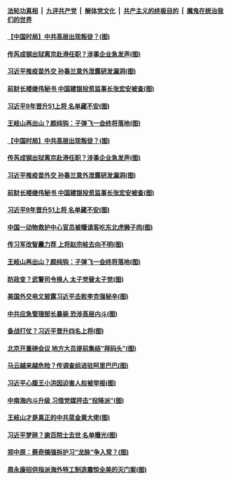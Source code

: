 ####  [法轮功真相](../../../../basic/blob/master/README.md?t=12210631) &nbsp;|&nbsp; [九评共产党](../../../../9ping.md/blob/master/README.md?t=12210631) &nbsp;|&nbsp; [解体党文化](../../../../jtdwh.md/blob/master/README.md?t=12210631)  &nbsp;|&nbsp; [共产主义的终极目的](../../../../gczydzjmd.md/blob/master/README.md?t=12210631) &nbsp;|&nbsp; [魔鬼在统治我们的世界](../../../../mgztzwmdsj.md/blob/master/README.md?t=12210631) 

#### [【中国时局】中共高层出现叛徒？(图)](../pages/p2/956474.md?t=12210631) 

#### [传芮成钢出狱离京赴港任职？涉事企业急发声(图)](../pages/p2/956470.md?t=12210631) 

#### [习近平推疫苗外交 孙春兰意外泄露研发漏洞(图)](../pages/p2/956442.md?t=12210631) 

#### [前财长楼继伟秘书 中国建银投资监事长张宏安被查(图)](../pages/p2/956391.md?t=12210631) 

#### [习近平9年晋升51上将 名单藏不安(图)](../pages/p2/956449.md?t=12210631) 

#### [王岐山再出山？颜纯钩：子弹飞一会终将落地(图)](../pages/p2/956325.md?t=12210631) 

#### [【中国时局】中共高层出现叛徒？(图)](../pages/p2/956474.md?t=12210631) 

#### [传芮成钢出狱离京赴港任职？涉事企业急发声(图)](../pages/p2/956470.md?t=12210631) 

#### [习近平推疫苗外交 孙春兰意外泄露研发漏洞(图)](../pages/p2/956442.md?t=12210631) 

#### [前财长楼继伟秘书 中国建银投资监事长张宏安被查(图)](../pages/p2/956391.md?t=12210631) 

#### [习近平9年晋升51上将 名单藏不安(图)](../pages/p2/956449.md?t=12210631) 

#### [中国一动物救护中心官员被曝请客吃东北虎狮子肉(图)](../pages/p2/956369.md?t=12210631) 

#### [传习军改智囊力荐 上将赵宗岐去向不明(图)](../pages/p2/956392.md?t=12210631) 

#### [王岐山再出山？颜纯钩：子弹飞一会终将落地(图)](../pages/p2/956325.md?t=12210631) 

#### [防政变？武警司令换人 太子党替太子党(图)](../pages/p2/956340.md?t=12210631) 

#### [美国外交电文披露习近平击败李克强秘辛(图)](../pages/p2/956236.md?t=12210631) 

#### [中共应急管理部长暴毙 恐涉高层内斗(图)](../pages/p2/956301.md?t=12210631) 

#### [备战打仗？习近平晋升四名上将(图)](../pages/p2/956281.md?t=12210631) 

#### [北京开重磅会议 地方大员提前集结“拜码头”(图)](../pages/p2/956260.md?t=12210631) 

#### [马云越来越危险？传调查组进驻阿里巴巴(图)](../pages/p2/956220.md?t=12210631) 

#### [习近平心腹王小洪因迫害人权被举报(图)](../pages/p2/956108.md?t=12210631) 

#### [中南海内斗升级 习借党媒抨击“投降派”(图)](../pages/p2/956101.md?t=12210631) 

#### [王岐山才是真正的中共蓝金黄大佬(图)](../pages/p2/955990.md?t=12210631) 

#### [习近平梦碎？逾百院士去世 名单曝光(图)](../pages/p2/956077.md?t=12210631) 

#### [郑中原：蔡奇搞强拆护习“龙脉”争入常？(图)](../pages/p2/956072.md?t=12210631) 

#### [周永康招供指派海外特工制造震惊全美的灭门案(图)](../pages/p2/955995.md?t=12210631) 

